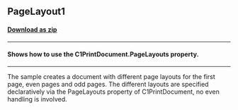 ## PageLayout1
#### [Download as zip](https://grapecity.github.io/DownGit/#/home?url=https://github.com/GrapeCity/ComponentOne-WinForms-Samples/tree/master/NetFramework\PrintDocument\CS\PageLayout1)
____
#### Shows how to use the C1PrintDocument.PageLayouts property.
____
The sample creates a document with different page layouts for the first page, even pages and odd pages.
The different layouts are specified declaratively via the PageLayouts property of C1PrintDocument, no even handling is involved.
